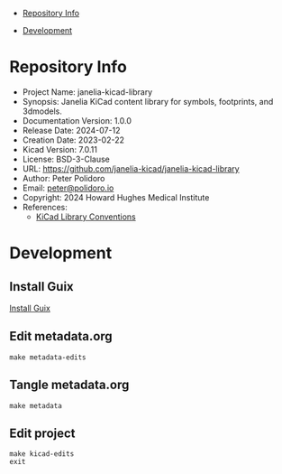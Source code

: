 - [Repository Info](#org1d1aaae)
- [Development](#orgeb28621)

    <!-- This file is generated automatically from metadata -->
    <!-- File edits may be overwritten! -->


<a id="org1d1aaae"></a>

# Repository Info

-   Project Name: janelia-kicad-library
-   Synopsis: Janelia KiCad content library for symbols, footprints, and 3dmodels.
-   Documentation Version: 1.0.0
-   Release Date: 2024-07-12
-   Creation Date: 2023-02-22
-   Kicad Version: 7.0.11
-   License: BSD-3-Clause
-   URL: <https://github.com/janelia-kicad/janelia-kicad-library>
-   Author: Peter Polidoro
-   Email: peter@polidoro.io
-   Copyright: 2024 Howard Hughes Medical Institute
-   References:
    -   [KiCad Library Conventions](https://klc.kicad.org/)


<a id="orgeb28621"></a>

# Development


## Install Guix

[Install Guix](https://guix.gnu.org/manual/en/html_node/Binary-Installation.html)


## Edit metadata.org

    make metadata-edits


## Tangle metadata.org

    make metadata


## Edit project

    make kicad-edits
    exit
